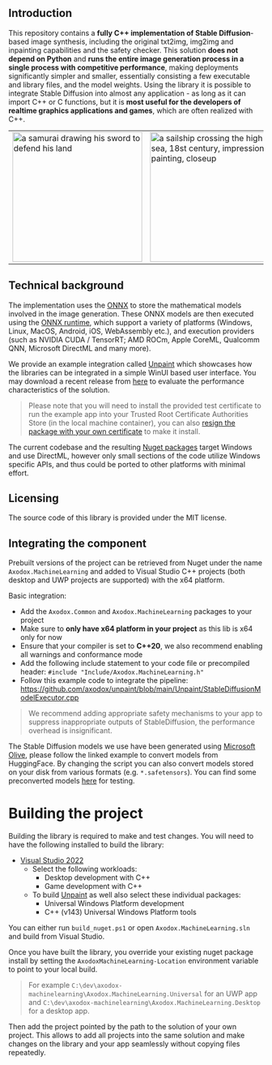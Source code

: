 ## Introduction

This repository contains a **fully C++ implementation of Stable Diffusion**-based image synthesis, including the original txt2img, img2img and inpainting capabilities and the safety checker. This solution **does not depend on Python** and **runs the entire image generation process in a single process with competitive performance**, making deployments significantly simpler and smaller, essentially consisting a few executable and library files, and the model weights. Using the library it is possible to integrate Stable Diffusion into almost any application - as long as it can import C++ or C functions, but it is **most useful for the developers of realtime graphics applications and games**, which are often realized with C++.

<table style="margin: 0px auto;">
  <tr>
    <td><img src="https://github.com/axodox/unpaint/blob/main/Unpaint/Showcase/2023-06-03%2020-50-21.png?raw=true" alt="a samurai drawing his sword to defend his land" width="256" height="256"></td>
    <td><img src="https://github.com/axodox/unpaint/blob/main/Unpaint/Showcase/2023-06-03%2020-48-40.png?raw=true" alt="a sailship crossing the high sea, 18st century, impressionist painting, closeup" width="256" height="256"></td>
    <td><img src="https://github.com/axodox/unpaint/blob/main/Unpaint/Showcase/2023-06-03%2019-32-26.png?raw=true" alt=" close up portrait photo of woman in wastelander clothes, long haircut, pale skin, slim body, background is city ruins, (high detailed skin:1.2)" width="256" height="256"></td>
  </tr>
</table>

## Technical background

The implementation uses the [ONNX](https://onnx.ai/) to store the mathematical models involved in the image generation. These ONNX models are then executed using the [ONNX runtime](https://github.com/microsoft/onnxruntime), which support a variety of platforms (Windows, Linux, MacOS, Android, iOS, WebAssembly etc.), and execution providers (such as NVIDIA CUDA / TensorRT; AMD ROCm, Apple CoreML, Qualcomm QNN, Microsoft DirectML and many more). 

We provide an example integration called [Unpaint](https://github.com/axodox/unpaint) which showcases how the libraries can be integrated in a simple WinUI based user interface. You may download a recent release from [here](https://github.com/axodox/unpaint/releases) to evaluate the performance characteristics of the solution. 

> Please note that you will need to install the provided test certificate to run the example app into your Trusted Root Certificate Authorities Store (in the local machine container), you can also [resign the package with your own certificate](https://learn.microsoft.com/en-us/windows/msix/package/create-certificate-package-signing) to make it install.

The current codebase and the resulting [Nuget packages](https://www.nuget.org/packages/Axodox.MachineLearning) target Windows and use DirectML, however only small sections of the code utilize Windows specific APIs, and thus could be ported to other platforms with minimal effort.

## Licensing

The source code of this library is provided under the MIT license.

## Integrating the component

Prebuilt versions of the project can be retrieved from Nuget under the name `Axodox.MachineLearning` and added to Visual Studio C++ projects (both desktop and UWP projects are supported) with the x64 platform.

Basic integration:
- Add the `Axodox.Common` and `Axodox.MachineLearning` packages to your project
- Make sure to **only have x64 platform in your project** as this lib is x64 only for now
- Ensure that your compiler is set to **C++20**, we also recommend enabling all warnings and conformance mode
- Add the following include statement to your code file or precompiled header: `#include "Include/Axodox.MachineLearning.h"`
- Follow this example code to integrate the pipeline: https://github.com/axodox/unpaint/blob/main/Unpaint/StableDiffusionModelExecutor.cpp

> We recommend adding appropriate safety mechanisms to your app to suppress inappropriate outputs of StableDiffusion, the performance overhead is insignificant.

The Stable Diffusion models we use have been generated using [Microsoft Olive](https://github.com/microsoft/Olive/tree/main/examples/directml/stable_diffusion), please follow the linked example to convert models from HuggingFace. By changing the script you can also convert models stored on your disk from various formats (e.g. `*.safetensors`). You can find some preconverted models [here](https://huggingface.co/models?other=unpaint,stable_diffusion_model) for testing.

# Building the project

Building the library is required to make and test changes. You will need to have the following installed to build the library:

- [Visual Studio 2022](https://visualstudio.microsoft.com/downloads/)
  - Select the following workloads:
    - Desktop development with C++    
    - Game development with C++
  - To build [Unpaint](https://github.com/axodox/unpaint) as well also select these individual packages:
    - Universal Windows Platform development
    - C++ (v143) Universal Windows Platform tools

You can either run `build_nuget.ps1` or open `Axodox.MachineLearning.sln` and build from Visual Studio.

Once you have built the library, you override your existing nuget package install by setting the `AxodoxMachineLearning-Location` environment variable to point to your local build. 

> For example `C:\dev\axodox-machinelearning\Axodox.MachineLearning.Universal` for an UWP app and `C:\dev\axodox-machinelearning\Axodox.MachineLearning.Desktop` for a desktop app.

Then add the project pointed by the path to the solution of your own project. This allows to add all projects into the same solution and make changes on the library and your app seamlessly without copying files repeatedly.
